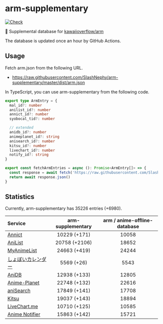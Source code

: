 # arm-supplementary

[![Check](https://github.com/SlashNephy/arm-supplementary/actions/workflows/check-node.yml/badge.svg)](https://github.com/SlashNephy/arm-supplementary/actions/workflows/check-node.yml)

💊 Supplemental database for [kawaiioverflow/arm](https://github.com/kawaiioverflow/arm)

The database is updated once an hour by GitHub Actions.

## Usage

Fetch arm.json from the following URL.

- https://raw.githubusercontent.com/SlashNephy/arm-supplementary/master/dist/arm.json

In TypeScript, you can use arm-supplementary from the following code.

```TypeScript
export type ArmEntry = {
  mal_id?: number
  anilist_id?: number
  annict_id?: number
  syobocal_tid?: number

  // extended
  anidb_id?: number
  animeplanet_id?: string
  anisearch_id?: number
  kitsu_id?: number
  livechart_id?: number
  notify_id?: string
}

export const fetchArmEntries = async (): Promise<ArmEntry[]> => {
  const response = await fetch('https://raw.githubusercontent.com/SlashNephy/arm-supplementary/master/dist/arm.json')
  return await response.json()
}
```

## Statistics

Currently, arm-supplementary has 35226 entries (+6980).

| Service                                     | arm-supplementary | arm / anime-offline-database |
| :------------------------------------------ | :---------------: | :--------------------------: |
| [Annict](https://annict.com)                |   10229 (+171)    |            10058             |
| [AniList](https://anilist.co)               |   20758 (+2106)   |            18652             |
| [MyAnimeList](https://myanimelist.net)      |   24663 (+419)    |            24244             |
| [しょぼいカレンダー](https://cal.syoboi.jp) |    5569 (+26)     |             5543             |
| [AniDB](https://anidb.net)                  |   12938 (+133)    |            12805             |
| [Anime-Planet](https://anime-planet.com)    |   22748 (+132)    |            22616             |
| [aniSearch](https://anisearch.com)          |   17849 (+141)    |            17708             |
| [Kitsu](https://kitsu.io)                   |   19037 (+143)    |            18894             |
| [LiveChart.me](https://livechart.me)        |   10710 (+125)    |            10585             |
| [Anime Notifier](https://notify.moe)        |   15863 (+142)    |            15721             |
